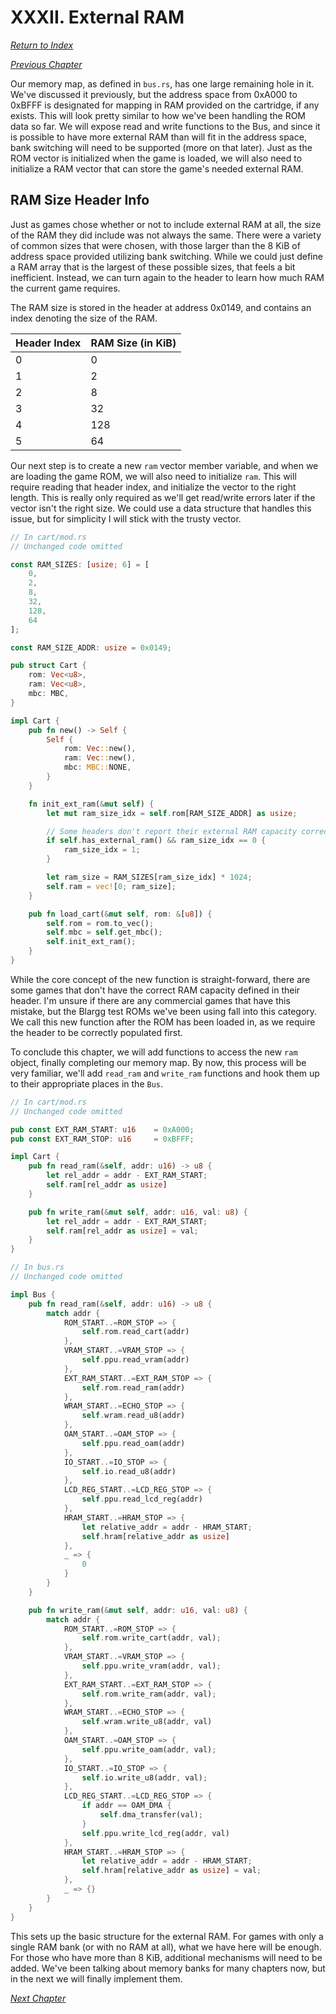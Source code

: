 # XXXII. External RAM

[*Return to Index*](../README.md)

[*Previous Chapter*](31-header.md)

Our memory map, as defined in `bus.rs`, has one large remaining hole in it. We've discussed it previously, but the address space from 0xA000 to 0xBFFF is designated for mapping in RAM provided on the cartridge, if any exists. This will look pretty similar to how we've been handling the ROM data so far. We will expose read and write functions to the Bus, and since it is possible to have more external RAM than will fit in the address space, bank switching will need to be supported (more on that later). Just as the ROM vector is initialized when the game is loaded, we will also need to initialize a RAM vector that can store the game's needed external RAM.

## RAM Size Header Info

Just as games chose whether or not to include external RAM at all, the size of the RAM they did include was not always the same. There were a variety of common sizes that were chosen, with those larger than the 8 KiB of address space provided utilizing bank switching. While we could just define a RAM array that is the largest of these possible sizes, that feels a bit inefficient. Instead, we can turn again to the header to learn how much RAM the current game requires.

The RAM size is stored in the header at address 0x0149, and contains an index denoting the size of the RAM.

| Header Index | RAM Size (in KiB) |
| ------------ | ----------------- |
| 0            | 0                 |
| 1            | 2                 |
| 2            | 8                 |
| 3            | 32                |
| 4            | 128               |
| 5            | 64                |

Our next step is to create a new `ram` vector member variable, and when we are loading the game ROM, we will also need to initialize `ram`. This will require reading that header index, and initialize the vector to the right length. This is really only required as we'll get read/write errors later if the vector isn't the right size. We could use a data structure that handles this issue, but for simplicity I will stick with the trusty vector.

```rust
// In cart/mod.rs
// Unchanged code omitted

const RAM_SIZES: [usize; 6] = [
    0,
    2,
    8,
    32,
    128,
    64
];

const RAM_SIZE_ADDR: usize = 0x0149;

pub struct Cart {
    rom: Vec<u8>,
    ram: Vec<u8>,
    mbc: MBC,
}

impl Cart {
    pub fn new() -> Self {
        Self {
            rom: Vec::new(),
            ram: Vec::new(),
            mbc: MBC::NONE,
        }
    }

    fn init_ext_ram(&mut self) {
        let mut ram_size_idx = self.rom[RAM_SIZE_ADDR] as usize;

        // Some headers don't report their external RAM capacity correctly
        if self.has_external_ram() && ram_size_idx == 0 {
            ram_size_idx = 1;
        }

        let ram_size = RAM_SIZES[ram_size_idx] * 1024;
        self.ram = vec![0; ram_size];
    }

    pub fn load_cart(&mut self, rom: &[u8]) {
        self.rom = rom.to_vec();
        self.mbc = self.get_mbc();
        self.init_ext_ram();
    }
}
```

While the core concept of the new function is straight-forward, there are some games that don't have the correct RAM capacity defined in their header. I'm unsure if there are any commercial games that have this mistake, but the Blargg test ROMs we've been using fall into this category. We call this new function after the ROM has been loaded in, as we require the header to be correctly populated first.

To conclude this chapter, we will add functions to access the new `ram` object, finally completing our memory map. By now, this process will be very familiar, we'll add `read_ram` and `write_ram` functions and hook them up to their appropriate places in the `Bus`.

```rust
// In cart/mod.rs
// Unchanged code omitted

pub const EXT_RAM_START: u16    = 0xA000;
pub const EXT_RAM_STOP: u16     = 0xBFFF;

impl Cart {
    pub fn read_ram(&self, addr: u16) -> u8 {
        let rel_addr = addr - EXT_RAM_START;
        self.ram[rel_addr as usize]
    }

    pub fn write_ram(&mut self, addr: u16, val: u8) {
        let rel_addr = addr - EXT_RAM_START;
        self.ram[rel_addr as usize] = val;
    }
}
```

```rust
// In bus.rs
// Unchanged code omitted

impl Bus {
    pub fn read_ram(&self, addr: u16) -> u8 {
        match addr {
            ROM_START..=ROM_STOP => {
                self.rom.read_cart(addr)
            },
            VRAM_START..=VRAM_STOP => {
                self.ppu.read_vram(addr)
            },
            EXT_RAM_START..=EXT_RAM_STOP => {
                self.rom.read_ram(addr)
            },
            WRAM_START..=ECHO_STOP => {
                self.wram.read_u8(addr)
            },
            OAM_START..=OAM_STOP => {
                self.ppu.read_oam(addr)
            },
            IO_START..=IO_STOP => {
                self.io.read_u8(addr)
            },
            LCD_REG_START..=LCD_REG_STOP => {
                self.ppu.read_lcd_reg(addr)
            },
            HRAM_START..=HRAM_STOP => {
                let relative_addr = addr - HRAM_START;
                self.hram[relative_addr as usize]
            },
            _ => {
                0
            }
        }
    }

    pub fn write_ram(&mut self, addr: u16, val: u8) {
        match addr {
            ROM_START..=ROM_STOP => {
                self.rom.write_cart(addr, val);
            },
            VRAM_START..=VRAM_STOP => {
                self.ppu.write_vram(addr, val);
            },
            EXT_RAM_START..=EXT_RAM_STOP => {
                self.rom.write_ram(addr, val);
            },
            WRAM_START..=ECHO_STOP => {
                self.wram.write_u8(addr, val)
            },
            OAM_START..=OAM_STOP => {
                self.ppu.write_oam(addr, val);
            },
            IO_START..=IO_STOP => {
                self.io.write_u8(addr, val);
            },
            LCD_REG_START..=LCD_REG_STOP => {
                if addr == OAM_DMA {
                    self.dma_transfer(val);
                }
                self.ppu.write_lcd_reg(addr, val)
            },
            HRAM_START..=HRAM_STOP => {
                let relative_addr = addr - HRAM_START;
                self.hram[relative_addr as usize] = val;
            },
            _ => {}
        }
    }
}
```

This sets up the basic structure for the external RAM. For games with only a single RAM bank (or with no RAM at all), what we have here will be enough. For those who have more than 8 KiB, additional mechanisms will need to be added. We've been talking about memory banks for many chapters now, but in the next we will finally implement them.

[*Next Chapter*](33-mbc1.md)
